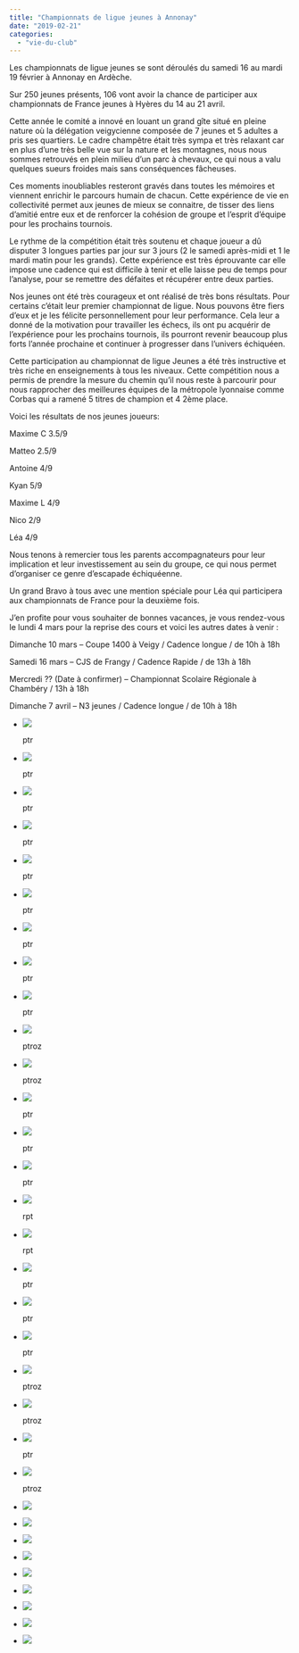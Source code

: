 ```yaml
---
title: "Championnats de ligue jeunes à Annonay"
date: "2019-02-21"
categories: 
  - "vie-du-club"
---
```


Les championnats de ligue jeunes se sont déroulés du samedi 16 au mardi 19 février à Annonay en Ardèche.

Sur 250 jeunes présents, 106 vont avoir la chance de participer aux championnats de France jeunes à Hyères du 14 au 21 avril.

Cette année le comité a innové en louant un grand gîte situé en pleine nature où la délégation veigycienne composée de 7 jeunes et 5 adultes a pris ses quartiers. Le cadre champêtre était très sympa et très relaxant car en plus d’une très belle vue sur la nature et les montagnes, nous nous sommes retrouvés en plein milieu d’un parc à chevaux, ce qui nous a valu quelques sueurs froides mais sans conséquences fâcheuses.

Ces moments inoubliables resteront gravés dans toutes les mémoires et viennent enrichir le parcours humain de chacun. Cette expérience de vie en collectivité permet aux jeunes de mieux se connaitre, de tisser des liens d’amitié entre eux et de renforcer la cohésion de groupe et l’esprit d’équipe pour les prochains tournois.

Le rythme de la compétition était très soutenu et chaque joueur a dû disputer 3 longues parties par jour sur 3 jours (2 le samedi après-midi et 1 le mardi matin pour les grands). Cette expérience est très éprouvante car elle impose une cadence qui est difficile à tenir et elle laisse peu de temps pour l’analyse, pour se remettre des défaites et récupérer entre deux parties.

Nos jeunes ont été très courageux et ont réalisé de très bons résultats. Pour certains c’était leur premier championnat de ligue. Nous pouvons être fiers d’eux et je les félicite personnellement pour leur performance. Cela leur a donné de la motivation pour travailler les échecs, ils ont pu acquérir de l’expérience pour les prochains tournois, ils pourront revenir beaucoup plus forts l’année prochaine et continuer à progresser dans l’univers échiquéen.

Cette participation au championnat de ligue Jeunes a été très instructive et très riche en enseignements à tous les niveaux. Cette compétition nous a permis de prendre la mesure du chemin qu’il nous reste à parcourir pour nous rapprocher des meilleures équipes de la métropole lyonnaise comme Corbas qui a ramené 5 titres de champion et 4 2ème place.

Voici les résultats de nos jeunes joueurs:

Maxime C 3.5/9

Matteo 2.5/9

Antoine 4/9

Kyan 5/9

Maxime L 4/9

Nico 2/9

Léa 4/9

Nous tenons à remercier tous les parents accompagnateurs pour leur implication et leur investissement au sein du groupe, ce qui nous permet d’organiser ce genre d’escapade échiquéenne.

Un grand Bravo à tous avec une mention spéciale pour Léa qui participera aux championnats de France pour la deuxième fois.

J’en profite pour vous souhaiter de bonnes vacances, je vous rendez-vous le lundi 4 mars pour la reprise des cours et voici les autres dates à venir :

Dimanche 10 mars – Coupe 1400 à Veigy / Cadence longue / de 10h à 18h

Samedi 16 mars – CJS de Frangy / Cadence Rapide / de 13h à 18h

Mercredi ?? (Date à confirmer) – Championnat Scolaire Régionale à Chambéry / 13h à 18h

Dimanche 7 avril – N3 jeunes / Cadence longue / de 10h à 18h

- ![](/wordpress-uploads/2019/02/IMG_20190216_095532-1024x768.jpg)
    
    ptr
    
- ![](/wordpress-uploads/2019/02/IMG_20190216_095533-1024x768.jpg)
    
    ptr
    
- ![](/wordpress-uploads/2019/02/IMG_20190216_095537-1024x768.jpg)
    
    ptr
    
- ![](/wordpress-uploads/2019/02/IMG_20190216_095924-1024x768.jpg)
    
    ptr
    
- ![](/wordpress-uploads/2019/02/IMG_20190216_095927-1024x768.jpg)
    
    ptr
    
- ![](/wordpress-uploads/2019/02/IMG_20190216_101458-1024x768.jpg)
    
    ptr
    
- ![](/wordpress-uploads/2019/02/IMG_20190216_101500-1024x768.jpg)
    
    ptr
    
- ![](/wordpress-uploads/2019/02/IMG_20190216_101501-1024x768.jpg)
    
    ptr
    
- ![](/wordpress-uploads/2019/02/IMG_20190216_113845-1024x768.jpg)
    
    ptr
    
- ![](/wordpress-uploads/2019/02/IMG_20190216_181636-1024x768.jpg)
    
    ptroz
    
- ![](/wordpress-uploads/2019/02/IMG_20190216_181640-1024x768.jpg)
    
    ptroz
    
- ![](/wordpress-uploads/2019/02/IMG_20190216_194816-1024x768.jpg)
    
    ptr
    
- ![](/wordpress-uploads/2019/02/IMG_20190216_194824-1024x768.jpg)
    
    ptr
    
- ![](/wordpress-uploads/2019/02/IMG_20190217_125610-1024x768.jpg)
    
    ptr
    
- ![](/wordpress-uploads/2019/02/IMG_20190217_125854-1024x768.jpg)
    
    rpt
    
- ![](/wordpress-uploads/2019/02/IMG_20190217_125855-1024x768.jpg)
    
    rpt
    
- ![](/wordpress-uploads/2019/02/IMG_20190217_130409-1024x768.jpg)
    
    ptr
    
- ![](/wordpress-uploads/2019/02/IMG_20190217_130415-1024x768.jpg)
    
    ptr
    
- ![](/wordpress-uploads/2019/02/IMG_20190217_130426-1024x768.jpg)
    
    ptr
    
- ![](/wordpress-uploads/2019/02/IMG_20190218_085940-768x1024.jpg)
    
    ptroz
    
- ![](/wordpress-uploads/2019/02/IMG_20190218_085941-768x1024.jpg)
    
    ptroz
    
- ![](/wordpress-uploads/2019/02/IMG_20190218_125954-1024x768.jpg)
    
    ptr
    
- ![](/wordpress-uploads/2019/02/IMG_20190219_132906-1024x768.jpg)
    
    ptroz
    
- ![](/wordpress-uploads/2019/02/IMG-20190216-WA0001-768x1024.jpg)
    
- ![](/wordpress-uploads/2019/02/IMG-20190217-WA0002-768x1024.jpg)
    
- ![](/wordpress-uploads/2019/02/IMG-20190217-WA0003-1024x768.jpg)
    
- ![](/wordpress-uploads/2019/02/IMG-20190218-WA0000-1024x768.jpg)
    
- ![](/wordpress-uploads/2019/02/IMG-20190218-WA0001-1024x768.jpg)
    
- ![](/wordpress-uploads/2019/02/IMG-20190218-WA0002-1024x768.jpg)
    
- ![](/wordpress-uploads/2019/02/IMG-20190218-WA0003-768x1024.jpg)
    
- ![](/wordpress-uploads/2019/02/IMG-20190218-WA0004-768x1024.jpg)
    
- ![](/wordpress-uploads/2019/02/IMG-20190219-WA0000-1024x768.jpg)
